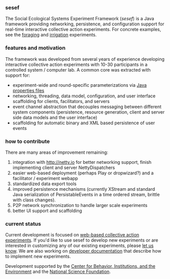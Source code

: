 ### sesef
The Social Ecological Systems Experiment Framework (_sesef_) is a Java framework providing networking, persistence, and
configuration support for real-time interactive collective action experiments. For concrete examples, see the
[foraging](https://github.com/virtualcommons/foraging)
and [irrigation](https://github.com/virtualcommons/irrigation) experiments. 

### features and motivation
The framework was developed from several years of experience developing interactive collective action experiments with
10-30 participants in a controlled system / computer lab. A common core was extracted with support for:

- experiment-wide and round-specific parameterizations via [Java properties files](http://docs.oracle.com/javase/7/docs/api/java/util/Properties.html)
- networking, threading, data model, configuration, and user interface scaffolding for clients, facilitators, and
  servers
- event channel abstraction that decouples messaging between different system components (persistence, resource
  generation, client and server side data models and the user interface)
- scaffolding for automatic binary and XML based persistence of user events

### how to contribute
There are many areas of improvement remaining:

1. integration with http://netty.io for better networking support, finish implementing client and server NettyDispatchers
2. easier web-based deployment (perhaps Play or dropwizard?) and a facilitator / experiment webapp
3. standardized data export tools
4. improved persistence mechanisms (currently XStream and standard Java serialization of PersistableEvents in a time ordered stream, brittle with class changes).
5. P2P network synchronization to handle larger scale experiments
6. better UI support and scaffolding

### current status
Current development is focused on [web-based collective action experiments](https://github.com/virtualcommons/vcweb). If you'd like to use sesef to develop new experiments or are interested in customizing any of our existing experiments, please [let us know](http://vcweb.asu.edu/contact). 
We are also working on [developer documentation](https://github.com/virtualcommons/sesef/wiki/Home) that describe how to implement new experiments.

Development supported by the [Center for Behavior, Institutions, and the Environment](http://cbie.asu.edu) and the [National Science Foundation](http://nsf.gov).
